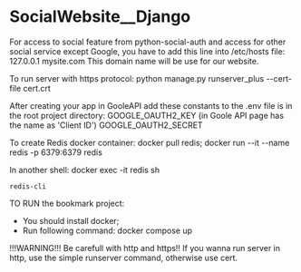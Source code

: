 # SocialWebsite__Django

For access to social feature from python-social-auth and
access for other social service except Google, you have to
add this line into /etc/hosts file:
    127.0.0.1   mysite.com
This domain name will be use for our website.

To run server with https protocol:
    python manage.py runserver_plus --cert-file cert.crt

After creating your app in GooleAPI add these constants
to the .env file is in the root project directory:
    GOOGLE_OAUTH2_KEY (in Goole API page has the name as 'Client ID')
    GOOGLE_OAUTH2_SECRET

To create Redis docker container:
    docker pull redis;
    docker run --it --name redis -p 6379:6379 redis

In another shell:
    docker exec -it redis sh

    redis-cli
    
TO RUN the bookmark project:

- You should install docker;
- Run following command:
    docker compose up

!!!WARNING!!!
Be carefull with http and https!!
If you wanna run server in http, use the simple runserver command,
otherwise use cert.